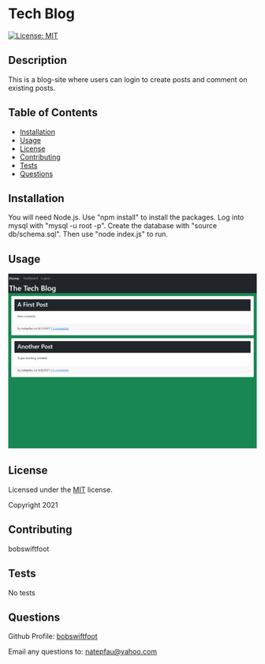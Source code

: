 # Tech Blog 
  [![License: MIT](https://img.shields.io/badge/License-MIT-yellow.svg)](https://opensource.org/licenses/MIT)

  ## Description
  This is a blog-site where users can login to create posts and comment on existing posts.

  
  ## Table of Contents
  * [Installation](#installation)
  * [Usage](#usage)
  * [License](#license)
  * [Contributing](#contributing)
  * [Tests](#tests)
  * [Questions](#questions)
  

  ## Installation
  You will need Node.js. Use "npm install" to install the packages. Log into mysql with "mysql -u root -p". Create the database with "source db/schema.sql". Then use "node index.js" to run.

  ## Usage
  ![App screenshot](./public/img/full_screenshot.png)
  
  ## License
  Licensed under the [MIT](https://opensource.org/licenses/MIT) license. 

  Copyright 2021
  

  ## Contributing
  bobswiftfoot

  ## Tests
  No tests

  ## Questions
  Github Profile: [bobswiftfoot](https://github.com/bobswiftfoot)

  Email any questions to: [natepfau@yahoo.com](mailto:natepfau@yahoo.com)
  